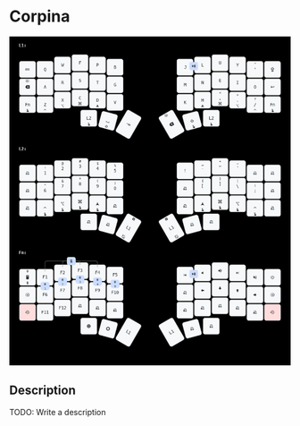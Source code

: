 # Corpina

<!-- ![Corpina](images/CurrentLayout.png) -->
<img src="images/CurrentKeymap.png" alt="keymap layout" />

## Description
TODO: Write a description

